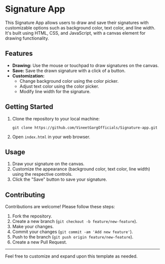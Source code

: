 # Signature App

This Signature App allows users to draw and save their signatures with customizable options such as background color, text color, and line width. It's built using HTML, CSS, and JavaScript, with a canvas element for drawing functionality.

## Features

- **Drawing:** Use the mouse or touchpad to draw signatures on the canvas.
- **Save:** Save the drawn signature with a click of a button.
- **Customization:**
  - Change background color using the color picker.
  - Adjust text color using the color picker.
  - Modify line width for the signature.

## Getting Started

1. Clone the repository to your local machine:

   ```
   git clone https://github.com/VineetGargOfficials/Signature-app.git
   ```

2. Open `index.html` in your web browser.

## Usage

1. Draw your signature on the canvas.
2. Customize the appearance (background color, text color, line width) using the respective controls.
3. Click the "Save" button to save your signature.

## Contributing

Contributions are welcome! Please follow these steps:

1. Fork the repository.
2. Create a new branch (`git checkout -b feature/new-feature`).
3. Make your changes.
4. Commit your changes (`git commit -am 'Add new feature'`).
5. Push to the branch (`git push origin feature/new-feature`).
6. Create a new Pull Request.

---

Feel free to customize and expand upon this template as needed.
